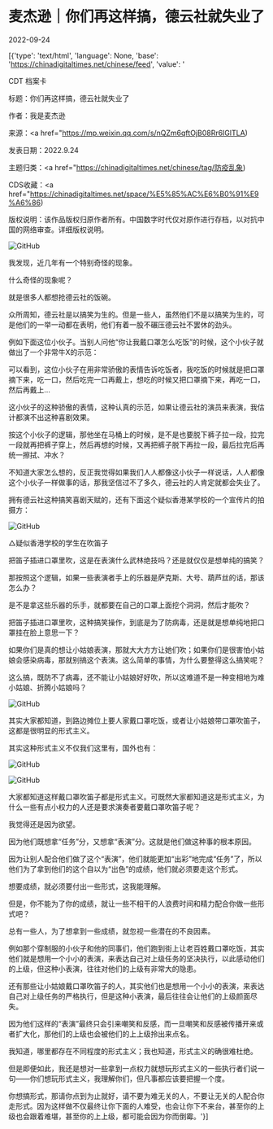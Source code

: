 # 麦杰逊｜你们再这样搞，德云社就失业了

2022-09-24

[{'type': 'text/html', 'language': None, 'base': 'https://chinadigitaltimes.net/chinese/feed', 'value': '

CDT 档案卡

标题：你们再这样搞，德云社就失业了

作者：我是麦杰逊

来源：<a href="https://mp.weixin.qq.com/s/nQZm6qftOjB08Rr6IGlTLA)

发表日期：2022.9.24

主题归类：<a href="https://chinadigitaltimes.net/chinese/tag/防疫乱象)

CDS收藏：<a href="https://chinadigitaltimes.net/space/%E5%85%AC%E6%B0%91%E9%A6%86)

版权说明：该作品版权归原作者所有。中国数字时代仅对原作进行存档，以对抗中国的网络审查。详细版权说明。





![GitHub](https://chinadigitaltimes.net/chinese/files/2022/09/image-1664019325448.png)

我发现，近几年有一个特别奇怪的现象。

什么奇怪的现象呢？

就是很多人都想抢德云社的饭碗。

众所周知，德云社是以搞笑为生的。但是一些人，虽然他们不是以搞笑为生的，可是他们的一举一动都在表明，他们有着一股不碾压德云社不罢休的劲头。

例如下面这位小伙子。当别人问他“你让我戴口罩怎么吃饭”的时候，这个小伙子就做出了一个非常牛X的示范：

可以看到，这位小伙子在用非常骄傲的表情告诉吃饭者，我吃饭的时候就是把口罩摘下来，吃一口，然后吃完一口再戴上，想吃的时候又把口罩摘下来，再吃一口，然后再戴上&#8230;

这小伙子的这种骄傲的表情，这种认真的示范，如果让德云社的演员来表演，我估计都演不出这种喜剧效果。



按这个小伙子的逻辑，那他坐在马桶上的时候，是不是也要脱下裤子拉一段，拉完一段就再把裤子穿上，然后再想的时候，又再把裤子脱下再拉一段，最后拉完后再统一擦拭、冲水？

不知道大家怎么想的，反正我觉得如果我们人人都像这小伙子一样说话，人人都像这个小伙子一样做事的话，那我坚信过不了多久，德云社的人肯定就都会失业了。

拥有德云社这种搞笑喜剧天赋的，还有下面这个疑似香港某学校的一个宣传片的拍摄方：

![GitHub](https://chinadigitaltimes.net/chinese/files/2022/09/post-687464-632eed591974c.png)

△疑似香港学校的学生在吹笛子

把笛子插进口罩里吹，这是在表演什么武林绝技吗？还是就仅仅是想单纯的搞笑？

那按照这个逻辑，如果一些表演者手上的乐器是萨克斯、大号、葫芦丝的话，那该怎么办？

是不是拿这些乐器的乐手，就都要在自己的口罩上面挖个洞洞，然后才能吹？

把笛子插进口罩里吹，这种搞笑操作，到底是为了防病毒，还是就是想单纯地把口罩挂在脸上意思一下？

如果你们是真的想让小姑娘表演，那就大大方方让她们吹；如果你们是很害怕小姑娘会感染病毒，那就别搞这个表演。这么简单的事情，为什么要整得这么搞笑呢？

这么搞，既防不了病毒，还不能让小姑娘好好吹，所以这难道不是一种变相地为难小姑娘、折腾小姑娘吗？

![GitHub](https://chinadigitaltimes.net/chinese/files/2022/09/post-687464-632eed5c00f63.png)

其实大家都知道，到路边摊位上要人家戴口罩吃饭，或者让小姑娘带口罩吹笛子，这都是很明显的形式主义。

其实这种形式主义不仅我们这里有，国外也有：

![GitHub](https://chinadigitaltimes.net/chinese/files/2022/09/post-687464-632eed5fedcc3.png)

![GitHub](https://chinadigitaltimes.net/chinese/files/2022/09/post-687464-632eed63ecc08.png)

大家都知道这样戴口罩吹笛子都是形式主义。可既然大家都知道这是形式主义，为什么一些有点小权力的人还是要求演奏者要戴口罩吹笛子呢？

我觉得还是因为欲望。

因为他们既想拿“任务”分，又想拿“表演”分。这就是他们做这种事的根本原因。

因为让别人配合他们做了这个“表演”，他们就能更加“出彩”地完成“任务”了，所以他们为了拿到他们的这个自以为“出色”的成绩，他们就必须要走这个形式。

想要成绩，就必须要付出一些形式，这我能理解。

但是，你不能为了你的成绩，就让一些不相干的人浪费时间和精力配合你做一些形式吧？

总有一些人，为了想拿到一些成绩，就忽视一些潜在的不良因素。

例如那个穿制服的小伙子和他的同事们，他们跑到街上让老百姓戴口罩吃饭，其实他们就是想用一个小小的表演，来表达自己对上级任务的坚决执行，以此感动他们的上级，但这种小表演，往往对他们的上级有非常大的隐患。

还有那些让小姑娘戴口罩吹笛子的人，其实他们也是想用一个小小的表演，来表达自己对上级任务的严格执行，但是这种小表演，最后往往会让他们的上级颜面尽失。

因为他们这样的“表演”最终只会引来嘲笑和反感，而一旦嘲笑和反感被传播开来或者扩大化，那他们的上级也会被他们的上上级拎出来点名。

我知道，哪里都存在不同程度的形式主义；我也知道，形式主义的确很难杜绝。

但是即便如此，我还是想对一些拿到一点权力就想玩形式主义的一些执行者们说一句——你们想玩形式主义，我理解你们，但凡事都应该要把握一个度。

你想搞形式，那请你点到为止就好，请不要为难无关的人，不要让无关的人配合你走形式。因为这样做不仅最终让你下面的人难受，也会让你下不来台，甚至你的上级也会跟着难堪，甚至你的上上级，都可能会因为你而倒霉。'}]